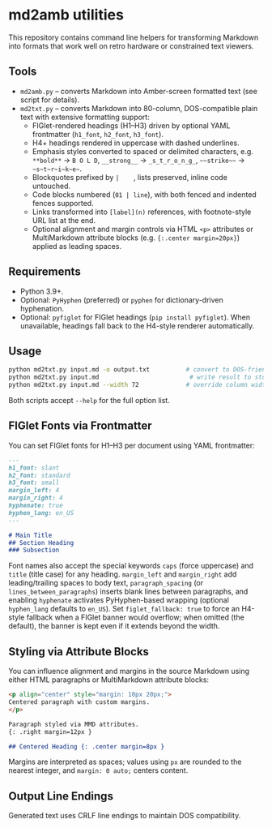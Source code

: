 # md2amb utilities

This repository contains command line helpers for transforming Markdown into formats that work well on retro hardware or constrained text viewers.

## Tools

- `md2amb.py` – converts Markdown into Amber-screen formatted text (see script for details).
- `md2txt.py` – converts Markdown into 80-column, DOS-compatible plain text with extensive formatting support:
  - FIGlet-rendered headings (H1–H3) driven by optional YAML frontmatter (`h1_font`, `h2_font`, `h3_font`).
  - H4+ headings rendered in uppercase with dashed underlines.
  - Emphasis styles converted to spaced or delimited characters, e.g. `**bold**` → `B O L D`, `__strong__` → `_s_t_r_o_n_g_`, `~~strike~~` → `~s~t~r~i~k~e~`.
  - Blockquotes prefixed by `|    `, lists preserved, inline code untouched.
  - Code blocks numbered (`01 | line`), with both fenced and indented fences supported.
  - Links transformed into `[label](n)` references, with footnote-style URL list at the end.
  - Optional alignment and margin controls via HTML `<p>` attributes or MultiMarkdown attribute blocks (e.g. `{:.center margin=20px}`) applied as leading spaces.

## Requirements

- Python 3.9+.
- Optional: `PyHyphen` (preferred) or `pyphen` for dictionary-driven hyphenation.
- Optional: `pyfiglet` for FIGlet headings (`pip install pyfiglet`). When unavailable, headings fall back to the H4-style renderer automatically.

## Usage

```bash
python md2txt.py input.md -o output.txt          # convert to DOS-friendly text
python md2txt.py input.md                         # write result to stdout
python md2txt.py input.md --width 72             # override column width
```

Both scripts accept `--help` for the full option list.

## FIGlet Fonts via Frontmatter

You can set FIGlet fonts for H1–H3 per document using YAML frontmatter:

```markdown
---
h1_font: slant
h2_font: standard
h3_font: small
margin_left: 4
margin_right: 4
hyphenate: true
hyphen_lang: en_US
---

# Main Title
## Section Heading
### Subsection
```

Font names also accept the special keywords `caps` (force uppercase) and `title` (title case) for any heading. `margin_left` and `margin_right` add leading/trailing spaces to body text, `paragraph_spacing` (or `lines_between_paragraphs`) inserts blank lines between paragraphs, and enabling `hyphenate` activates PyHyphen-based wrapping (optional `hyphen_lang` defaults to `en_US`). Set `figlet_fallback: true` to force an H4-style fallback when a FIGlet banner would overflow; when omitted (the default), the banner is kept even if it extends beyond the width.

## Styling via Attribute Blocks

You can influence alignment and margins in the source Markdown using either HTML paragraphs or MultiMarkdown attribute blocks:

```markdown
<p align="center" style="margin: 10px 20px;">
Centered paragraph with custom margins.
</p>

Paragraph styled via MMD attributes.
{: .right margin=12px }

## Centered Heading {: .center margin=8px }
```

Margins are interpreted as spaces; values using `px` are rounded to the nearest integer, and `margin: 0 auto;` centers content.

## Output Line Endings

Generated text uses CRLF line endings to maintain DOS compatibility.
